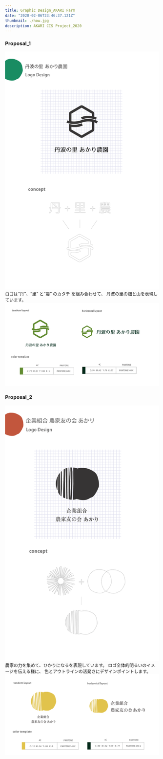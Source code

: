 ```yaml
---
title: Graphic Design_AKARI Farm
date: "2020-02-06T23:46:37.121Z"
thumbnail: ./how.jpg
description: AKARI CIS Project_2020
---
```

### Proposal_1
![my-second-post](./01.jpg)
ロゴは“丹”、“里” と“農” のカタチ
を組み合わせて、
丹波の里の畑と山を表現しています。
![my-second-post](./02.jpg)
### Proposal_2
![my-second-post](./how_1.jpg)
農家の力を集めて、ひかりになるを表現しています。
ロゴ全体的明るいのイメージを伝える様に、
色とアウトラインの活発さにデザインポイントします。
![my-second-post](./how_2.jpg)


